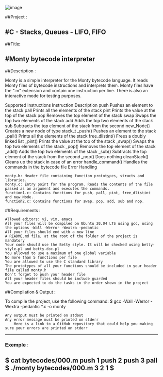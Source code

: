 ![image](https://github.com/hug0-cstrs/holbertonschool-monty/assets/124585936/84c7ae82-e546-4fab-9576-5482bd422cb5)

##Project :

#C - Stacks, Queues - LIFO, FIFO
---
##Title:

#Monty bytecode interpreter
---
##Description :

Monty is a simple interpreter for the Monty bytecode language. It reads Monty files of bytecode instructions and interprets them. Monty files have the ".m" extension and contain one instruction per line. There is also an interactive mode for testing purposes.

Supported Instructions
Instruction	Description
push	Pushes an element to the stack
pall	Prints all the elements of the stack
pint	Prints the value at the top of the stack
pop	Removes the top element of the stack
swap	Swaps the top two elements of the stack
add	Adds the top two elements of the stack
sub	Subtracts the top element of the stack from the second
new_Node()	Creates a new node of type stack_t
_push()	Pushes an element to the stack
_pall()	Prints all the elements of the stack
free_dlistint()	Frees a doubly linked list
_pint()	Prints the value at the top of the stack
_swap()	Swaps the top two elements of the stack
_pop()	Removes the top element of the stack
_add()	Adds the top two elements of the stack
_sub()	Subtracts the top element of the stack from the second
_nop()	Does nothing
cleanStack()	Cleans up the stack in case of an error
handle_command()	Handles the commands in the bytecode file
Error Handling

    monty.h: Header file containing function prototypes, structs and libraries.
    monty.c: Entry point for the program. Reads the contents of the file passed as an argument and executes the commands.
    function1.c: Contains functions for push, pall, pint, free_dlistint and new_Node.
    function2.c: Contains functions for swap, pop, add, sub and nop.
    
##Requirements :


    Allowed editors: vi, vim, emacs
    All your files will be compiled on Ubuntu 20.04 LTS using gcc, using the options -Wall -Werror -Wextra -pedantic
    All your files should end with a new line
    A README.md file, at the root of the folder of the project is mandatory
    Your code should use the Betty style. It will be checked using betty-style.pl and betty-doc.pl
    You allowed to use a maximum of one global variable
    No more than 5 functions per file
    You are allowed to use the C standard library
    The prototypes of all your functions should be included in your header file called monty.h
    Don’t forget to push your header file
    All your header files should be include guarded
    You are expected to do the tasks in the order shown in the project


##Compilation & Output :

To compile the project, use the following command:
$ gcc -Wall -Werror -Wextra -pedantic *.c -o monty

    Any output must be printed on stdout
    Any error message must be printed on stderr
        Here is a link to a GitHub repository that could help you making sure your errors are printed on stderr
---
### Exemple :
$ cat bytecodes/000.m
push 1
push 2
push 3
pall
$ ./monty bytecodes/000.m
3
2
1
$
---
